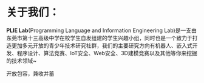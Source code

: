 # 关于我们：
**PLIE Lab**(Programming Language and Information Engineering Lab)是一支由东莞市第十三高级中学在校学生自发组建的学生兴趣小组，同时也是一个致力于打造更加多元开放的青少年技术研究社群，我们的主要研究方向有机器人、嵌入式开发、程序设计、算法竞赛、IoT安全、Web安全、3D建模竞赛以及其他等你来挖掘的技术领域~

开放包容，兼收并蓄
